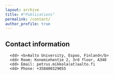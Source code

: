 ```yaml
---
layout: archive
title: #"Publications"
permalink: /contact/
author_profile: true
---
```


<h2>Contact information</h2>

      <dd> <b>Aalto University, Espoo, Finland</b>
      <dd> Room: Konemiehentie 2, 3rd floor, A340
      <dd> Email: petrus.mikkola(at)aalto.fi
      <dd> Phone: +358400329055
